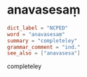 # anavasesaṃ

``` toml
dict_label = "NCPED"
word = "anavasesaṃ"
summary = "completeley"
grammar_comment = "ind."
see_also = ["anavasesa"]
```

completeley

